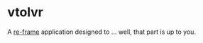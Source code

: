 # vtolvr

A [re-frame](https://github.com/Day8/re-frame) application designed to ... well, that part is up to you.
